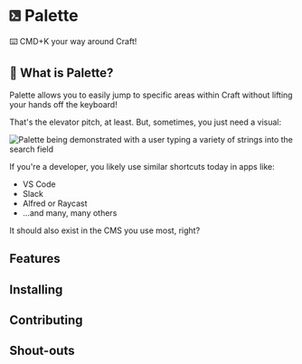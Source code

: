 # <img src="src/icon.svg" height="20" width="20"> Palette
⌨️ CMD+K your way around Craft!

## 🤔 What is Palette?
Palette allows you to easily jump to specific areas within Craft without lifting your hands off the keyboard!

That's the elevator pitch, at least. But, sometimes, you just need a visual:

<img src="docs/tour.gif" alt="Palette being demonstrated with a user typing a variety of strings into the search field">

If you're a developer, you likely use similar shortcuts today in apps like:

- VS Code
- Slack
- Alfred or Raycast
- ...and many, many others

It should also exist in the CMS you use most, right?

## Features

## Installing

## Contributing

## Shout-outs
